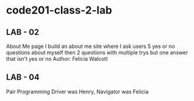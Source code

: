 # code201-class-2-lab  

## LAB - 02 
About Me page
I build an about me site where I ask users 5 yes or no questions about myself then 2 questions with multiple trys but one answer that isn't yes or no
Author: Felicia Walcott


## LAB - 04
Pair Programming 
Driver was Henry, Navigator was Felicia 